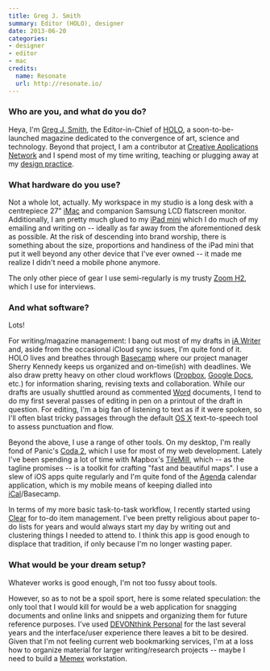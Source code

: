 ```yaml
---
title: Greg J. Smith
summary: Editor (HOLO), designer
date: 2013-06-20
categories:
- designer
- editor
- mac
credits:
  name: Resonate
  url: http://resonate.io/
---
```


### Who are you, and what do you do?

Heya, I'm [Greg J. Smith](http://serialconsign.com/ "Greg's website."), the Editor-in-Chief of [HOLO](http://holo-magazine.com/ "The HOLO magazine."), a soon-to-be-launched magazine dedicated to the convergence of art, science and technology. Beyond that project, I am a contributor at [Creative Applications Network](http://www.creativeapplications.net/ "An art, media and tech site.") and I spend most of my time writing, teaching or plugging away at my [design practice](http://missionspecialist.net/ "Greg's design practise.").

### What hardware do you use?

Not a whole lot, actually. My workspace in my studio is a long desk with a centrepiece 27" [iMac][] and companion Samsung LCD flatscreen monitor. Additionally, I am pretty much glued to my [iPad mini][ipad-mini] which I do much of my emailing and writing on -- ideally as far away from the aforementioned desk as possible. At the risk of descending into brand worship, there is something about the size, proportions and handiness of the iPad mini that put it well beyond any other device that I've ever owned -- it made me realize I didn't need a mobile phone anymore. 

The only other piece of gear I use semi-regularly is my trusty [Zoom H2][h2], which I use for interviews.

### And what software?

Lots! 

For writing/magazine management: I bang out most of my drafts in [iA Writer][ia-writer] and, aside from the occasional iCloud sync issues, I'm quite fond of it. HOLO lives and breathes through [Basecamp][] where our project manager Sherry Kennedy keeps us organized and on-time(ish) with deadlines. We also draw pretty heavy on other cloud workflows ([Dropbox][], [Google Docs][google-docs], etc.) for information sharing, revising texts and collaboration. While our drafts are usually shuttled around as commented [Word][] documents, I tend to do my first several passes of editing in pen on a printout of the draft in question. For editing, I'm a big fan of listening to text as if it were spoken, so I'll often blast tricky passages through the default [OS X][macos] text-to-speech tool to assess punctuation and flow. 

Beyond the above, I use a range of other tools. On my desktop, I'm really fond of Panic's [Coda 2][coda], which I use for most of my web development. Lately I've been spending a lot of time with Mapbox's [TileMill][], which -- as the tagline promises -- is a toolkit for crafting "fast and beautiful maps". I use a slew of iOS apps quite regularly and I'm quite fond of the [Agenda][agenda-ios] calendar application, which is my mobile means of keeping dialled into [iCal][]/Basecamp. 

In terms of my more basic task-to-task workflow, I recently started using [Clear][] for to-do item management. I've been pretty religious about paper to-do lists for years and would always start my day by writing out and clustering things I needed to attend to. I think this app is good enough to displace that tradition, if only because I'm no longer wasting paper.

### What would be your dream setup?

Whatever works is good enough, I'm not too fussy about tools. 

However, so as to not be a spoil sport, here is some related speculation: the only tool that I would kill for would be a web application for snagging documents and online links and snippets and organizing them for future reference purposes. I've used [DEVONthink Personal][devonthink] for the last several years and the interface/user experience there leaves a bit to be desired. Given that I'm not feeling current web bookmarking services, I'm at a loss how to organize material for larger writing/research projects -- maybe I need to build a [Memex](http://en.wikipedia.org/wiki/Memex "The Wikipedia entry for the Memex.") workstation.

[agenda-ios]: http://web.archive.org/web/20171115202706/https://savvyapps.com/agenda "A calendar app."
[basecamp]: https://basecamp.com/ "Web-based project management."
[clear]: https://realmacsoftware.com/clear/ "A to do list app for the Mac and iOS."
[coda]: https://panic.com/coda/ "A single-window HTML/web tool for the Mac."
[devonthink]: https://www.devontechnologies.com/products/devonthink/ "Software for storing all your documents, scans etc."
[dropbox]: https://www.dropbox.com/ "Online syncing and storage."
[google-docs]: https://en.wikipedia.org/wiki/Google_Docs "A web-based office suite."
[h2]: http://web.archive.org/web/20150407090621/http://www.zoom.co.jp/english/products/h2/ "A stereo hand recorder."
[ia-writer]: https://ia.net/writer/updates/ia-writer-for-mac "A full-screen writing tool for the Mac."
[ical]: https://en.wikipedia.org/wiki/Calendar_(Apple) "The calendar software included with macOS."
[imac]: https://www.apple.com/imac/ "An all-in-one computer."
[ipad-mini]: https://www.apple.com/ipad-mini/ "A 7.9 inch tablet device."
[macos]: https://en.wikipedia.org/wiki/MacOS "An operating system for Mac hardware."
[tilemill]: https://www.mapbox.com/tilemill/ "An interactive map design tool."
[word]: https://products.office.com/en-us/word "A document editor."
